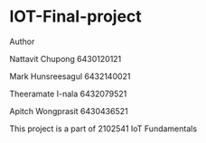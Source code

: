 # IOT-Final-project

Author

Nattavit Chupong 6430120121

Mark Hunsreesagul 6432140021

Theeramate I-nala 6432079521

Apitch Wongprasit 6430436521

This project is a part of 2102541 IoT Fundamentals
